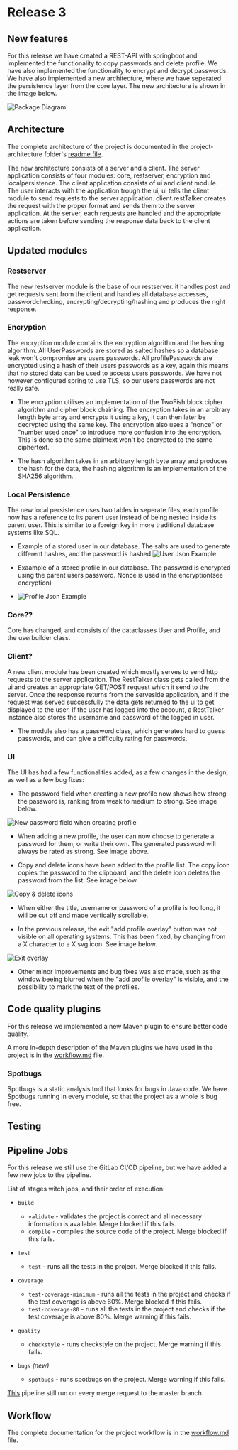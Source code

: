 # Release 3

## New features

For this release we have created a REST-API with springboot and implemented the functionality to copy passwords and delete profile. We have also implemented the functionality to encrypt and decrypt passwords. We have also implemented a new architecture, where we have seperated the persistence layer from the core layer. The new architecture is shown in the image below.

![Package Diagram](..\project-architecture\PUML-diagrams\PackageDiagram.png)

## Architecture

The complete architecture of the project is documented in the project-architecture folder's [readme file](../project-architecture\readme.md).

The new architecture consists of a server and a client. The server application consists of four modules: core, restserver, encryption and localpersistence. The client application consists of ui and client module. The user interacts with the application trough the ui, ui tells the client module to send requests to the server application. client.restTalker creates the request with the proper format and sends them to the server application. At the server, each requests are handled and the appropriate actions are taken before sending the response data back to the client application.

## Updated modules

### Restserver

The new restserver module is the base of our restserver. it handles post and get requests sent from the client and handles all database accesses, passwordchecking, encrypting/decrypting/hashing and produces the right response.


### Encryption

The encryption module contains the encryption algorithm and the hashing algorithm. All UserPasswords are stored as salted hashes so a database leak won´t compromise are users passwords. All profilePasswords are encrypted using a hash of their users passwords as a key, again this means that no stored data can be used to access users passwords. We have not however configured spring to use TLS, so our users passwords are not really safe.

- The encryption utilises an implementation of the TwoFish block cipher algorithm and cipher block chaining. The encryption takes in an arbitrary length byte array and encrypts it using a key, it can then later be decrypted using the same key. The encryption also uses a "nonce" or "number used once" to introduce more confusion into the encryption. This is done so the same plaintext won't be encrypted to the same ciphertext.

- The hash algorithm takes in an arbitrary length byte array and produces the hash for the data, the hashing algorithm is an implementation of the SHA256 algorithm.

### Local Persistence

The new local persistence uses two tables in seperate files, each profile now has a reference to its parent user instead of being nested inside its parent user. This is similar to a foreign key in more traditional database systems like SQL.

- Example of a stored user in our database. The salts are used to generate different hashes, and the password is hashed
![User Json Example](../images/release3_user_json_example.png)

- Exaample of a stored profile in our database. The password is encrypted using the parent users password. Nonce is used in the encryption(see encryption)
- ![Profile Json Example](../images/release3_profile_json_example.png)

### Core??

Core has changed, and consists of the dataclasses User and Profile, and the userbuilder class. 

### Client?

<!-- Changes in client -->
A new client module has been created which mostly serves to send http requests to the server application. The RestTalker class gets called from the ui and creates an appropriate GET/POST request which it send to the server. Once the response returns from the serveside application, and if the request was served successfully the data gets returned to the ui to get displayed to the user. If the user has logged into the account, a RestTalker instance also stores the username and password of the logged in user. 

- The module also has a password class, which generates hard to guess passwords, and can give a difficulty rating for passwords. 


### UI

<!-- Changes in UI -->

The UI has had a few functionalities added, as a few changes in the design, as well as a few bug fixes:

- The password field when creating a new profile now shows how strong the password is, ranking from weak to medium to strong. See image below.

![New password field when creating profile](../images/release3_password_field.png)

- When adding a new profile, the user can now choose to generate a password for them, or write their own. The generated password will always be rated as strong. See image above.

- Copy and delete icons have been added to the profile list. The copy icon copies the password to the clipboard, and the delete icon deletes the password from the list. See image below.

![Copy & delete icons](../images/release3_copy_delete_icons.png)

- When either the title, username or password of a profile is too long, it will be cut off and made vertically scrollable.

- In the previous release, the exit "add profile overlay" button was not visible on all operating systems. This has been fixed, by changing from a X character to a X svg icon. See image below.

![Exit overlay](../images/release3_exit_overlay.png)

- Other minor improvements and bug fixes was also made, such as the window beeing blurred when the "add profile overlay" is visible, and the possibility to mark the text of the profiles.

## Code quality plugins

For this release we implemented a new Maven plugin to ensure better code quality.

A more in-depth description of the Maven plugins we have used in the project is in the [workflow.md](../workflow.md) file.

### Spotbugs

Spotbugs is a static analysis tool that looks for bugs in Java code. We have Spotbugs running in every module, so that the project as a whole is bug free. <!-- Rephrase -->

## Testing

<!-- Changes in testing -->

<!-- improved testing, ui testing -->

## Pipeline Jobs

For this release we still use the GitLab CI/CD pipeline, but we have added a few new jobs to the pipeline.

List of stages witch jobs, and their order of execution:

- `build`
  - `validate` - validates the project is correct and all necessary information is available. Merge blocked if this fails.
  - `compile` - compiles the source code of the project. Merge blocked if this fails.

- `test`
  - `test` - runs all the tests in the project. Merge blocked if this fails.

- `coverage`
  - `test-coverage-minimum` - runs all the tests in the project and checks if the test coverage is above 60%. Merge blocked if this fails.
  - `test-coverage-80` - runs all the tests in the project and checks if the test coverage is above 80%. Merge warning if this fails.

- `quality`
  - `checkstyle` - runs checkstyle on the project. Merge warning if this fails.

- `bugs` *(new)*
  - `spotbugs` - runs spotbugs on the project. Merge warning if this fails.

[This](../../.gitlab-ci.yml) pipeline still run on every merge request to the master branch.

## Workflow

The complete documentation for the project workflow is in the [workflow.md](../workflow.md) file.

<!--

I tillegg til dokumentasjon i samsvar med tidligere krav skal dere denne gangen lage UML diagram som forelest.

!-  Et pakkedigram for løsningen
!- Et klassediagram for viktigste deler av systemet
!- Et sekvensdiagram for et viktig brukstilfelle, som viser koblingen mellom brukerinteraksjon og hva som skjer inni systemet inkl. REST-kall.

!- Dokumentasjon av REST-tjenesten, altså (format for) forespørslene som støttes.

*- dokumentasjon for hver release må plasseres i en egen mappe, så den tredje innleveringsdokumentasjonen må plasseres i gr22nn/docs/release3

I tillegg til overnevnte krav vil alle tidligere krav også være viktige, så se over tidligere kriterier, og bruk dem også!

Innlevering 2:

- dokumentasjon (readme filer og kommentarer) må oppdateres
*- dokumentasjon for hver release må plasseres i en egen mappe, så den andre innleveringsdokumentasjonen må plasseres i gr22nn/docs/release2
!- dokumentere arkitektur med minst et diagram (bruk PlantUML) i tillegg til teksten i readme
?- dokumentere valg knyttet til arbeidsvaner, arbeidsflyt og kodekvalitet (f.eks. tilnærming til testing, verktøy for sjekking av kodekvalitet og innstillinger for dem)

-->